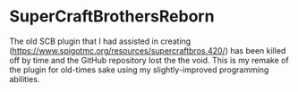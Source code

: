 # SuperCraftBrothersReborn
The old SCB plugin that I had assisted in creating (https://www.spigotmc.org/resources/supercraftbros.420/) has been killed off by time and the GitHub repository lost the the void. This is my remake of the plugin for old-times sake using my slightly-improved programming abilities.
